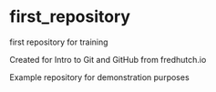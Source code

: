 # first_repository
 first repository for training

Created for Intro to Git and GitHub from fredhutch.io

Example repository for demonstration purposes
